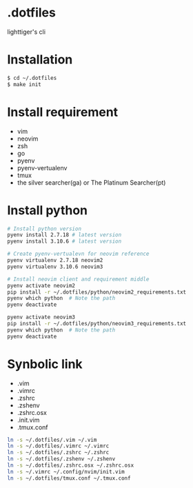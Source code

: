 .dotfiles
=========
lighttiger's cli

# Installation
```bash
$ cd ~/.dotfiles
$ make init
```

# Install requirement
- vim
- neovim
- zsh
- go
- pyenv
- pyenv-vertualenv
- tmux
- the silver searcher(ga) or The Platinum Searcher(pt)

# Install python

```bash
# Install python version
pyenv install 2.7.18 # latest version
pyenv install 3.10.6 # latest version

# Create pyenv-vertualevn for neovim reference
pyenv virtualenv 2.7.18 neovim2
pyenv virtualenv 3.10.6 neovim3

# Install neovim client and requirement middle 
pyenv activate neovim2
pip install -r ~/.dotfiles/python/neovim2_requirements.txt
pyenv which python  # Note the path
pyenv deactivate

pyenv activate neovim3
pip install -r ~/.dotfiles/python/neovim3_requirements.txt
pyenv which python  # Note the path
pyenv deactivate
```

# Synbolic link

- .vim
- .vimrc
- .zshrc
- .zshenv
- .zshrc.osx
- .init.vim
- .tmux.conf

```bash
ln -s ~/.dotfiles/.vim ~/.vim
ln -s ~/.dotfiles/.vimrc ~/.vimrc
ln -s ~/.dotfiles/.zshrc ~/.zshrc
ln -s ~/.dotfiles/.zshenv ~/.zshenv
ln -s ~/.dotfiles/.zshrc.osx ~/.zshrc.osx
ln -s ~/.vimrc ~/.config/nvim/init.vim
ln -s ~/.dotfiles/tmux.conf ~/.tmux.conf
```
